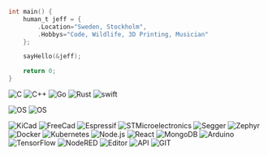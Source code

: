```c
int main() {
    human_t jeff = {
        .Location="Sweden, Stockholm",
        .Hobbys="Code, Wildlife, 3D Printing, Musician"
    };

    sayHello(&jeff);

    return 0;
}
```

![C](https://img.shields.io/badge/-C-000?&logo=C)
![C++](https://img.shields.io/badge/-C++-000?&logo=C++)
![Go](https://img.shields.io/badge/-Go-000?&logo=Go)
![Rust](https://img.shields.io/badge/-Rust-000?&logo=Rust)
![swift](https://img.shields.io/badge/-swift-000?&logo=swift)

![OS](https://img.shields.io/badge/-Linux-000?&logo=Linux)
![OS](https://img.shields.io/badge/-macOS-000?&logo=apple)

![KiCad](https://img.shields.io/badge/-KiCad-000?&logo=KiCad)
![FreeCad](https://img.shields.io/badge/-FreeCad-000?&logo=FreeCad)
![Espressif](https://img.shields.io/badge/-Espressif-000?&logo=Espressif)
![STMicroelectronics](https://img.shields.io/badge/-STMicroelectronics-000?&logo=STMicroelectronics)
![Segger](https://img.shields.io/badge/-Segger-000?&logo=Segger)
![Zephyr](https://img.shields.io/badge/-Zephyr-000?&logo=Zephyr)
![Docker](https://img.shields.io/badge/-Docker-000?&logo=Docker)
![Kubernetes](https://img.shields.io/badge/-Kubernetes-000?&logo=Kubernetes)
![Node.js](https://img.shields.io/badge/-Node.js-000?&logo=node.js)
![React](https://img.shields.io/badge/-React-000?&logo=React)
![MongoDB](https://img.shields.io/badge/-MongoDB-000?&logo=MongoDB)
![Arduino](https://img.shields.io/badge/-Arduino-000?&logo=Arduino)
![TensorFlow](https://img.shields.io/badge/-TensorFlow-000?&logo=TensorFlow)
![NodeRED](https://img.shields.io/badge/-NodeRED-000?&logo=NodeRED)
![Editor](https://img.shields.io/badge/-VSCode-000?&logo=visual-studio-code)
![API](https://img.shields.io/badge/-Insomnia-000?&logo=insomnia)
![GIT](https://img.shields.io/badge/-GIT-000?&logo=GIT)
